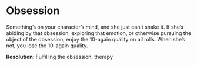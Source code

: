 # Obsession

Something’s on your character’s mind, and she just can’t
shake it. If she’s abiding by that obsession, exploring that
emotion, or otherwise pursuing the object of the obsession,
enjoy the 10-again quality on all rolls. When she’s not, you
lose the 10-again quality.

**Resolution**: Fulfilling the obsession, therapy